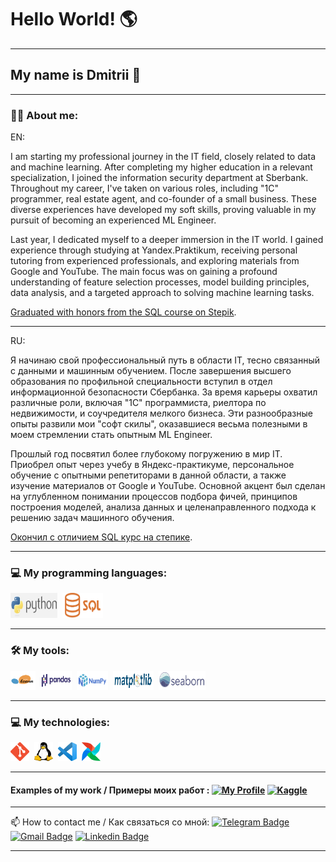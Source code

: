 # Hello World!  :earth_americas:
---
## My name is Dmitrii :boy:

---

### :man_technologist: About me:

EN:

I am starting my professional journey in the IT field, closely related to data and machine learning. After completing my higher education in a relevant specialization, I joined the information security department at Sberbank. Throughout my career, I've taken on various roles, including "1C" programmer, real estate agent, and co-founder of a small business. These diverse experiences have developed my soft skills, proving valuable in my pursuit of becoming an experienced ML Engineer.

Last year, I dedicated myself to a deeper immersion in the IT world. I gained experience through studying at Yandex.Praktikum, receiving personal tutoring from experienced professionals, and exploring materials from Google and YouTube. The main focus was on gaining a profound understanding of feature selection processes, model building principles, data analysis, and a targeted approach to solving machine learning tasks.

[Graduated with honors from the SQL course on Stepik](https://stepik.org/cert/2261370?lang=en).


---
RU:

Я начинаю свой профессиональный путь в области IT, тесно связанный с данными и машинным обучением. После завершения высшего образования по профильной специальности вступил в отдел информационной безопасности Сбербанка. За время карьеры охватил различные роли, включая "1С" программиста, риелтора по недвижимости, и соучредителя мелкого бизнеса. Эти разнообразные опыты развили мои "софт скилы", оказавшиеся весьма полезными в моем стремлении стать опытным ML Engineer.

Прошлый год посвятил более глубокому погружению в мир IT. Приобрел опыт через учебу в Яндекс-практикуме, персональное обучение с опытными репетиторами в данной области, а также изучение материалов от Google и YouTube. Основной акцент был сделан на углубленном понимании процессов подбора фичей, принципов построения моделей, анализа данных и целенаправленного подхода к решению задач машинного обучения. 

[Окончил с отличием SQL курс на степике](https://stepik.org/cert/2261370).

---

### 💻 My programming languages:

<div>
  <img src="https://github.com/JustLikeF1re/justlikef1re/blob/main/some_stuff/python_2.jpg?raw=true" title="Python" alt="git" width="75" height="40"/>&nbsp
  <img src="https://github.com/JustLikeF1re/justlikef1re/blob/main/some_stuff/Sql_.png?raw=true" title="SQL" alt="git" width="65" height="40"/>&nbsp
</div>


---
### 🛠 My tools:

<div>
  <img src="https://github.com/JustLikeF1re/justlikef1re/blob/main/some_stuff/sklearn_.png?raw=true" title="Scikit learn" alt="git" width="40" height="30"/>&nbsp
  <img src="https://github.com/JustLikeF1re/justlikef1re/blob/main/some_stuff/pandas_.png?raw=true" title="Pandas" alt="git" width="50" height="30"/>&nbsp
  <img src="https://github.com/JustLikeF1re/justlikef1re/blob/main/some_stuff/numpy_.png?raw=true" title="NumPy" alt="git" width="50" height="30"/>&nbsp
  <img src="https://github.com/JustLikeF1re/justlikef1re/blob/main/some_stuff/matplotlib_.png?raw=true" title="Matplotlib" alt="git" width="65" height="30"/>&nbsp 
  <img src="https://github.com/JustLikeF1re/justlikef1re/blob/main/some_stuff/seaborn_.png?raw=true" title="Seaborn" alt="git" width="75" height="30"/>&nbsp           
</div>

---
### 💻 My technologies:
<div>
  <img src="https://github.com/JustLikeF1re/justlikef1re/blob/main/some_stuff/git_.png?raw=true" title="Git" alt="git" width="30" height="30"/>&nbsp
  <img src="https://github.com/JustLikeF1re/justlikef1re/blob/main/some_stuff/linux_.jpeg?raw=true" title="Linux" alt="Linux" width="30" height="30"/>&nbsp
  <img src="https://github.com/JustLikeF1re/justlikef1re/blob/main/some_stuff/vsc_.jpeg?raw=true" title="Visual Studio Code" alt="Linux" width="30" height="30"/>&nbsp
    <img src="https://raw.githubusercontent.com/JustLikeF1re/justlikef1re/refs/heads/main/some_stuff/Airflow_2.png" title="Apache Airflow" alt="Apache Airflow" width="30" height="30"/>&nbsp
<div>

---
#### Examples of my work / Примеры моих работ : [![My Profile](https://img.shields.io/badge/My%20Profile-8A2BE2)](https://github.com/JustLikeF1re/My_Profile) [![Kaggle](https://img.shields.io/badge/-Check%20my%20kaggle-blue?style=flat&logo=Kaggle&logoColor=white)](https://www.kaggle.com/justlikef1re)

---

:mailbox: How to contact me / Как связаться со мной: [![Telegram Badge](https://img.shields.io/badge/-Telegram-blue?style=flat&logo=Telegram&logoColor=white)](https://t.me/JustLikeFlame) [![Gmail Badge](https://img.shields.io/badge/-Gmail-red?style=flat&logo=Gmail&logoColor=white)](mailto:skainett@gmail.com) [![Linkedin Badge](https://img.shields.io/badge/-linkedin-blue?style=flat&logo=linkedin&logoColor=white)](https://www.linkedin.com/in/dmitrii-viktorov-928b61271?lipi=urn%3Ali%3Apage%3Ad_flagship3_profile_view_base_contact_details%3Bc4Mgr7%2FaQa%2BnfFQof2DsJQ%3D%3D)


---
